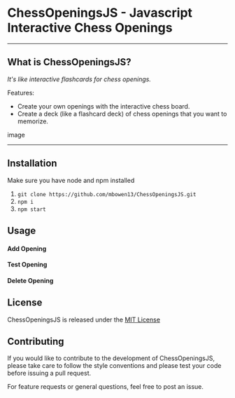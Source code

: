 # ChessOpeningsJS - Javascript Interactive Chess Openings
---
## What is ChessOpeningsJS?
*It's like interactive flashcards for chess openings.*

Features:
- Create your own openings with the interactive chess board. 
- Create a deck (like a flashcard deck) of chess openings that you want to memorize.


image

---
## Installation
Make sure you have node and npm installed

1. `git clone https://github.com/mbowen13/ChessOpeningsJS.git`
2. `npm i`
3. `npm start`

## Usage

#### Add Opening

#### Test Opening

#### Delete Opening

## License 
ChessOpeningsJS is released under the [MIT License](https://opensource.org/licenses/MIT)

## Contributing
If you would like to contribute to the development of ChessOpeningsJS, please take care to follow the style conventions and please test your code before issuing a pull request.

For feature requests or general questions, feel free to post an issue.
